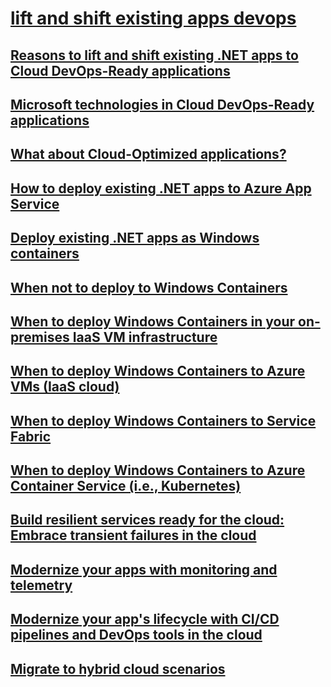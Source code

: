 # [lift and shift existing apps devops](index.md)
## [Reasons to lift and shift existing .NET apps to Cloud DevOps-Ready applications](reasons-to-lift-and-shift-existing-net-apps-to-cloud-devops-ready-applications.md)
## [Microsoft technologies in Cloud DevOps-Ready applications](microsoft-technologies-in-cloud-devops-ready-applications.md)
## [What about Cloud-Optimized applications?](what-about-cloud-optimized-applications.md)
## [How to deploy existing .NET apps to Azure App Service ](how-to-deploy-existing-net-apps-to-azure-app-service.md)
## [Deploy existing .NET apps as Windows containers](deploy-existing-net-apps-as-windows-containers.md)
## [When not to deploy to Windows Containers](when-not-to-deploy-to-windows-containers.md)
## [When to deploy Windows Containers in your on-premises IaaS VM infrastructure](when-to-deploy-windows-containers-in-your-on-premises-iaas-vm-infrastructure.md)
## [When to deploy Windows Containers to Azure VMs (IaaS cloud)](when-to-deploy-windows-containers-to-azure-vms-iaas-cloud.md)
## [When to deploy Windows Containers to Service Fabric](when-to-deploy-windows-containers-to-service-fabric.md)
## [When to deploy Windows Containers to Azure Container Service (i.e., Kubernetes)](when-to-deploy-windows-containers-to-azure-container-service-kubernetes.md)
## [Build resilient services ready for the cloud: Embrace transient failures in the cloud ](build-resilient-services-ready-for-the-cloud-embrace-transient-failures-in-the-cloud.md)
## [Modernize your apps with monitoring and telemetry](modernize-your-apps-with-monitoring-and-telemetry.md)
## [Modernize your app's lifecycle with CI/CD pipelines and DevOps tools in the cloud](modernize-your-apps-lifecycle-with-ci-cd-pipelines-and-devops-tools-in-the-cloud.md)
## [Migrate to hybrid cloud scenarios](migrate-to-hybrid-cloud-scenarios.md)
